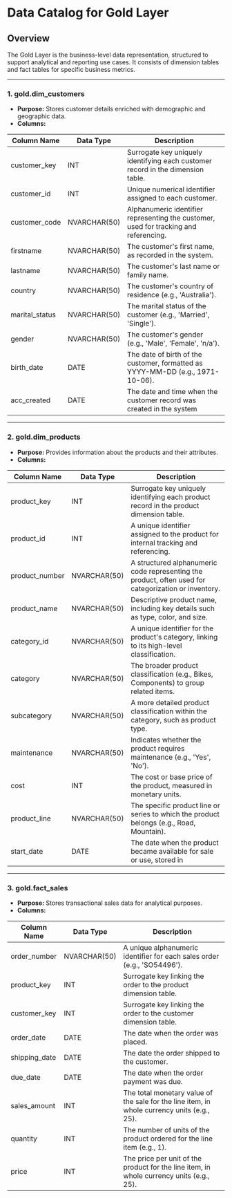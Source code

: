 # Data Catalog for Gold Layer

## Overview
The Gold Layer is the business-level data representation, structured to support analytical and reporting use cases. It consists of dimension tables and fact tables for specific business metrics.

---

### 1. **gold.dim_customers**
- **Purpose:** Stores customer details enriched with demographic and geographic data.
- **Columns:**

| Column Name      | Data Type     | Description                                                                                   |
|------------------|---------------|-----------------------------------------------------------------------------------------------|
| customer_key     | INT           | Surrogate key uniquely identifying each customer record in the dimension table.               |
| customer_id      | INT           | Unique numerical identifier assigned to each customer.                                        |
| customer_code    | NVARCHAR(50)  | Alphanumeric identifier representing the customer, used for tracking and referencing.         |
| firstname        | NVARCHAR(50)  | The customer's first name, as recorded in the system.                                         |
| lastname         | NVARCHAR(50)  | The customer's last name or family name.                                                      |
| country          | NVARCHAR(50)  | The customer's country of residence (e.g., 'Australia').                                      |
| marital_status   | NVARCHAR(50)  | The marital status of the customer (e.g., 'Married', 'Single').                               |
| gender           | NVARCHAR(50)  | The customer's gender (e.g., 'Male', 'Female', 'n/a').                                        |
| birth_date       | DATE          | The date of birth of the customer, formatted as YYYY-MM-DD (e.g., 1971-10-06).                |
| acc_created      | DATE          | The date and time when the customer record was created in the system|

---

### 2. **gold.dim_products**
- **Purpose:** Provides information about the products and their attributes.
- **Columns:**

| Column Name         | Data Type     | Description                                                                                          |
|---------------------|---------------|------------------------------------------------------------------------------------------------------|
| product_key         | INT           | Surrogate key uniquely identifying each product record in the product dimension table.               |
| product_id          | INT           | A unique identifier assigned to the product for internal tracking and referencing.                   |
| product_number      | NVARCHAR(50)  | A structured alphanumeric code representing the product, often used for categorization or inventory. |
| product_name        | NVARCHAR(50)  | Descriptive product name, including key details such as type, color, and size.                       |
| category_id         | NVARCHAR(50)  | A unique identifier for the product's category, linking to its high-level classification.            |
| category            | NVARCHAR(50)  | The broader product classification (e.g., Bikes, Components) to group related items.                 |
| subcategory         | NVARCHAR(50)  | A more detailed product classification within the category, such as product type.                    |
| maintenance         | NVARCHAR(50)  | Indicates whether the product requires maintenance (e.g., 'Yes', 'No').                              |
| cost                | INT           | The cost or base price of the product, measured in monetary units.                                   |
| product_line        | NVARCHAR(50)  | The specific product line or series to which the product belongs (e.g., Road, Mountain).             |
| start_date          | DATE          | The date when the product became available for sale or use, stored in|

---

### 3. **gold.fact_sales**
- **Purpose:** Stores transactional sales data for analytical purposes.
- **Columns:**

| Column Name     | Data Type     | Description                                                                                   |
|-----------------|---------------|-----------------------------------------------------------------------------------------------|
| order_number    | NVARCHAR(50)  | A unique alphanumeric identifier for each sales order (e.g., 'SO54496').                      |
| product_key     | INT           | Surrogate key linking the order to the product dimension table.                               |
| customer_key    | INT           | Surrogate key linking the order to the customer dimension table.                              |
| order_date      | DATE          | The date when the order was placed.                                                           |
| shipping_date   | DATE          | The date the order shipped to the customer.                                                   |
| due_date        | DATE          | The date when the order payment was due.                                                      |
| sales_amount    | INT           | The total monetary value of the sale for the line item, in whole currency units (e.g., 25).   |
| quantity        | INT           | The number of units of the product ordered for the line item (e.g., 1).                       |
| price           | INT           | The price per unit of the product for the line item, in whole currency units (e.g., 25).      |
